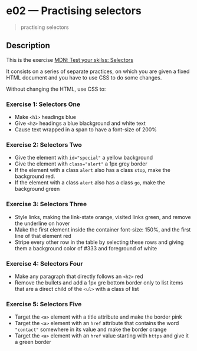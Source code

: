 # e02 &mdash; Practising selectors
> practising selectors

## Description

This is the exercise [MDN: Test your skilss: Selectors](https://developer.mozilla.org/en-US/docs/Learn/CSS/Building_blocks/Selectors/Selectors_Tasks)

It consists on a series of separate practices, on which you are given a fixed HTML document and you have to use CSS to do some changes.


Without changing the HTML, use CSS to:

### Exercise 1: Selectors One

+ Make `<h1>` headings blue
+ Give `<h2>` headings a blue blackground and white text
+ Cause text wrapped in a span to have a font-size of 200%

### Exercise 2: Selectors Two

+ Give the element with `id="special"` a yellow background
+ Give the element with `class="alert"` a 1px grey border
+ If the element with a class `alert` also has a class `stop`, make the background red.
+ If the element with a class `alert` also has a class `go`, make the background green

### Exercise 3: Selectors Three

+ Style links, making the link-state orange, visited links green, and remove the underline on hover
+ Make the first element inside the container font-size: 150%, and the first line of that element red
+ Stripe every other row in the table by selecting these rows and giving them a background color of #333 and foreground of white

### Exercise 4: Selectors Four

+ Make any paragraph that directly follows an `<h2>` red
+ Remove the bullets and add a 1px gre bottom border only to list items that are a direct child of the `<ul>` with a class of list

### Exercise 5: Selectors Five

+ Target the `<a>` element with a title attribute and make the border pink
+ Target the `<a>` element with an `href` attribute that contains the word `"contact"` somewhere in its value and make the border orange
+ Target the `<a>` element with an `href` value starting with `https` and give it a green border